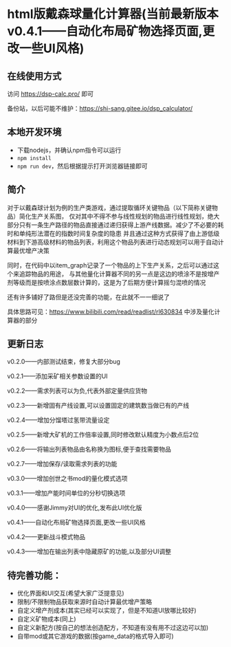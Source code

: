# html版戴森球量化计算器(当前最新版本v0.4.1——自动化布局矿物选择页面,更改一些UI风格)

## 在线使用方式
访问 https://dsp-calc.pro/ 即可

备份站，以后可能不维护：https://shi-sang.gitee.io/dsp_calculator/

## 本地开发环境
- 下载nodejs，并确认npm指令可以运行
- `npm install`
- `npm run dev`，然后根据提示打开浏览器链接即可

## 简介
对于以戴森球计划为例的生产类游戏，通过提取循环关键物品（以下简称关键物品）简化生产关系图，
仅对其中不得不参与线性规划的物品进行线性规划，绝大部分只有一条生产路径的物品直接通过递归获得上游产线数据。减少了不必要的耗时和单纯形法潜在的指数时间复杂度的隐患
并且通过这种方式获得了由上游低级材料到下游高级材料的物品列表，利用这个物品列表进行动态规划可以用于自动计算最优增产决策

同时，在代码中以item_graph记录了一个物品的上下生产关系，之后可以通过这个来追踪物品的用途，
与其他量化计算器不同的另一点是这边的喷涂不是按增产剂等级而是按喷涂点数层数计算的，这是为了后期方便计算摇匀混喷的情况

还有许多铺好了路但是还没完善的功能，在此就不一一细说了

具体思路可见：https://www.bilibili.com/read/readlist/rl630834 中涉及量化计算器的部分

## 更新日志
v0.2.0——内部测试结束，修复大部分bug

v0.2.1——添加采矿相关参数设置的UI

v0.2.2——需求列表可以为负,代表外部定量供应货物

v0.2.3——新增固有产线设置,可以设置固定的建筑数当做已有的产线

v0.2.4——增加分馏塔过氢带流量设定

v0.2.5——新增大矿机的工作倍率设置,同时修改默认精度为小数点后2位

v0.2.6——将输出列表物品由名称换为图标,便于查找需要物品

v0.2.7——增加保存/读取需求列表的功能

v0.3.0——增加创世之书mod的量化模式选项

v0.3.1——增加产能时间单位的分秒切换选项

v0.4.0——感谢Jimmy对UI的优化,发布此UI优化版

v0.4.1——自动化布局矿物选择页面,更改一些UI风格

v0.4.2——更新战斗模式物品

v0.4.3——增加在输出列表中隐藏原矿的功能,以及部分UI调整
## 待完善功能：
- 优化界面和UI交互(希望大家广泛提意见)
- 限制/不限制物品获取来源时自动计算最优增产策略
- 自定义增产剂成本(其实已经可以实现了，但是不知道UI放哪比较好)
- 自定义矿物成本(同上)
- 自定义新配方(按自己的想法创造配方，不知道有没有用不过这边可以加)
- 自带mod或其它游戏的数据(按game_data的格式导入即可)

